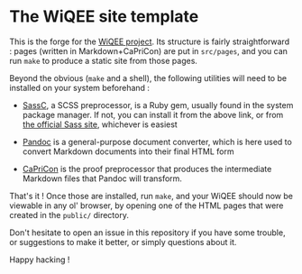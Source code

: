 The WiQEE site template
=======================

This is the forge for the [WiQEE project][wiqee]. Its structure is fairly
straightforward : pages (written in Markdown+CaPriCon) are put in
`src/pages`, and you can run `make` to produce a static site from
those pages.

Beyond the obvious (`make` and a shell), the following utilities will
need to be installed on your system beforehand :

  - [SassC][sassc], a SCSS preprocessor, is a Ruby gem, usually found
    in the system package manager. If not, you can install it from the
    above link, or from [the official Sass
    site](https://sass-lang.com/install), whichever is easiest

  - [Pandoc][pandoc] is a general-purpose document converter, which is here used
    to convert Markdown documents into their final HTML form

  - [CaPriCon][capricon] is the proof preprocessor that produces the
    intermediate Markdown files that Pandoc will transform.

That's it ! Once those are installed, run `make`, and your WiQEE
should now be viewable in any ol' browser, by opening one of the HTML
pages that were created in the `public/` directory.

Don't hesitate to open an issue in this repository if you have some
trouble, or suggestions to make it better, or simply questions about
it.

Happy hacking !

[sassc]: https://github.com/sass/sassc
[pandoc]: https://pandoc.org/
[capricon]: https://github.com/lih/BHR/releases
[wiqee]: https://wiqee.curly-lang.org
